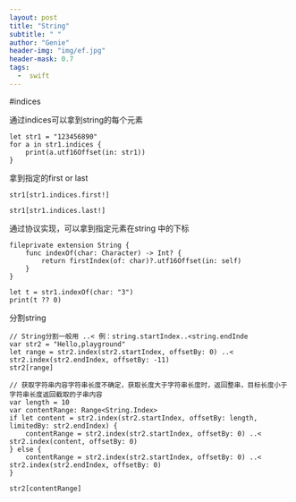 ```yaml
---
layout: post
title: "String"
subtitle: " "
author: "Genie"
header-img: "img/ef.jpg"
header-mask: 0.7
tags:
  -  swift
---
```


#indices

通过indices可以拿到string的每个元素

```
let str1 = "123456890"
for a in str1.indices {
    print(a.utf16Offset(in: str1))
}
```
拿到指定的first or last

`str1[str1.indices.first!]`

`str1[str1.indices.last!]`

通过协议实现，可以拿到指定元素在string 中的下标

```
fileprivate extension String {
    func indexOf(char: Character) -> Int? {
        return firstIndex(of: char)?.utf16Offset(in: self)
    }
}

let t = str1.indexOf(char: "3")
print(t ?? 0)
```

分割string

```
// String分割一般用 ..< 例：string.startIndex..<string.endInde
var str2 = "Hello,playground"
let range = str2.index(str2.startIndex, offsetBy: 0) ..< str2.index(str2.endIndex, offsetBy: -11)
str2[range]

// 获取字符串内容字符串长度不确定，获取长度大于字符串长度时，返回整串，目标长度小于字符串长度返回截取的子串内容
var length = 10
var contentRange: Range<String.Index>
if let content = str2.index(str2.startIndex, offsetBy: length, limitedBy: str2.endIndex) {
    contentRange = str2.index(str2.startIndex, offsetBy: 0) ..< str2.index(content, offsetBy: 0)
} else {
    contentRange = str2.index(str2.startIndex, offsetBy: 0) ..< str2.index(str2.endIndex, offsetBy: 0)
}

str2[contentRange]

```